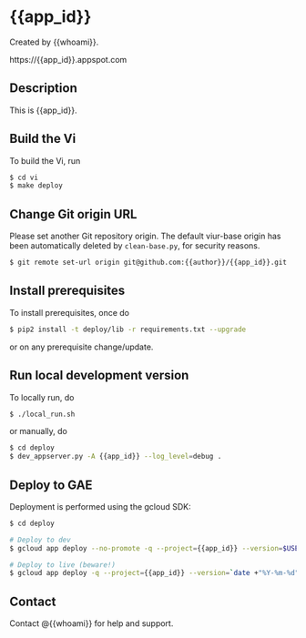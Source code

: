# {{app_id}}

Created by {{whoami}}.

https://{{app_id}}.appspot.com

## Description

This is {{app_id}}.

## Build the Vi

To build the Vi, run

```bash
$ cd vi
$ make deploy
```

## Change Git origin URL

Please set another Git repository origin. The default viur-base origin has been automatically deleted by ``clean-base.py``, for security reasons.

```bash
$ git remote set-url origin git@github.com:{{author}}/{{app_id}}.git
```

## Install prerequisites

To install prerequisites, once do

```bash
$ pip2 install -t deploy/lib -r requirements.txt --upgrade
```

or on any prerequisite change/update.

## Run local development version

To locally run, do

```bash
$ ./local_run.sh
```

or manually, do

```bash
$ cd deploy
$ dev_appserver.py -A {{app_id}} --log_level=debug .
```

## Deploy to GAE

Deployment is performed using the gcloud SDK:

```bash
$ cd deploy

# Deploy to dev
$ gcloud app deploy --no-promote -q --project={{app_id}} --version=$USER-dev

# Deploy to live (beware!)
$ gcloud app deploy -q --project={{app_id}} --version=`date +"%Y-%m-%d"-$USER`
```

## Contact

Contact @{{whoami}} for help and support.
